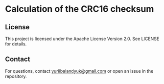 # Calculation of the CRC16 checksum

## License
This project is licensed under the Apache License Version 2.0. See LICENSE for details.

## Contact
For questions, contact yuriibalandyuk@gmail.com or open an issue in the repository.

